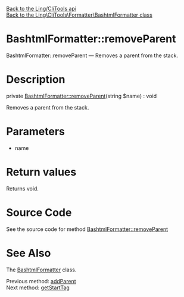[Back to the Ling/CliTools api](https://github.com/lingtalfi/CliTools/blob/master/doc/api/Ling/CliTools.md)<br>
[Back to the Ling\CliTools\Formatter\BashtmlFormatter class](https://github.com/lingtalfi/CliTools/blob/master/doc/api/Ling/CliTools/Formatter/BashtmlFormatter.md)


BashtmlFormatter::removeParent
================



BashtmlFormatter::removeParent — Removes a parent from the stack.




Description
================


private [BashtmlFormatter::removeParent](https://github.com/lingtalfi/CliTools/blob/master/doc/api/Ling/CliTools/Formatter/BashtmlFormatter/removeParent.md)(string $name) : void




Removes a parent from the stack.




Parameters
================


- name

    


Return values
================

Returns void.








Source Code
===========
See the source code for method [BashtmlFormatter::removeParent](https://github.com/lingtalfi/CliTools/blob/master/Formatter/BashtmlFormatter.php#L339-L346)


See Also
================

The [BashtmlFormatter](https://github.com/lingtalfi/CliTools/blob/master/doc/api/Ling/CliTools/Formatter/BashtmlFormatter.md) class.

Previous method: [addParent](https://github.com/lingtalfi/CliTools/blob/master/doc/api/Ling/CliTools/Formatter/BashtmlFormatter/addParent.md)<br>Next method: [getStartTag](https://github.com/lingtalfi/CliTools/blob/master/doc/api/Ling/CliTools/Formatter/BashtmlFormatter/getStartTag.md)<br>


